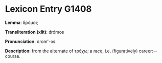 # Lexicon Entry G1408

**Lemma**: δρόμος

**Transliteration (xlit)**: drómos

**Pronunciation**: drom'-os

**Description**:
from the alternate of τρέχω; a race, i.e. (figuratively) career:--course.
